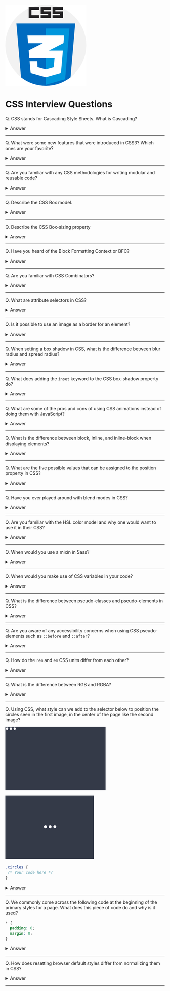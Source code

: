 ![CSS logo](images/logos/logo-css.png)

# CSS Interview Questions

Q. CSS stands for Cascading Style Sheets. What is Cascading?

<details><summary>Answer</summary>

Cascading is the process of combining several style sheets and resolving conflicts between them.

The rule used is chosen by cascading down from the more general rules to the specific rule required.

Concepts such as **inheritance** and **specificity** are used to decide which styles get applied.  

For instance,  
- a more specific rule will override a less specific rule.
- a rule defined in an external stylesheet is overruled by a style defined in the `<head>` of the document, which, in turn, is overruled by an inline style within the element itself.

</details>

---

Q. What were some new features that were introduced in CSS3? Which ones are your favorite?

<details><summary>Answer</summary>

- Border radius and border images
- Drop shadows, text shadows, linear and radial gradients
- Animations, Transitions, and 3D Transformations
- Flexbox and Grids
- Web fonts
- Media Queries
- New pseudo-classes (e.g. `:nth-child(n)`, `:nth-of-type(n)`, `:last-child`)

Pick your favorite(s) and be able to explain why.

</details>

---

Q. Are you familiar with any CSS methodologies for writing modular and reusable code?

<details><summary>Answer</summary>

The three most popular CSS methodologies are BEM, SMACSS, and OOCSS. See below for summary of each.

The Block, Element, Modifier methodology (BEM) is a popular naming convention for classes in HTML and CSS. Its goal is to help developers better understand the relationship between the HTML and CSS in a given project. E.g.

```html
<a class="btn btn--big btn--shadow" href="https://www.google.com/">
  <span class="btn__price">$8.99</span>
  <span class="btn__text">Subscribe</span>
</a>
```

```css
/* Block component */
.btn {}

/* Element that depends upon the block */ 
.btn__price {}
.btn__text {}

/* Modifier that changes the style of the block */
.btn--big {}
.btn--shadow {}
```

Scalable and Modular Architecture for CSS (SMACSS) is a style guide that focuses on separating CSS rules into five categories of Base, Layout, Module, State, and Theme. SMACSS is less opinionated about naming conventions than BEM.

‎Object Oriented CSS (OOCSS) is based on two major principles: Separation of structure (height, width, margins, etc.) and skin (colors, fonts, etc.), and Separation of container and content (elements such as images, paragraphs and div tags that are nestled within other elements, which serve as containers).

</details>

---

Q. Describe the CSS Box model.

<details><summary>Answer</summary>

All HTML elements can be considered as boxes. The CSS box model is essentially a box that wraps around every HTML element and consists of margins, borders, padding, and the actual content.

![image](images/002.png)

</details>

---

Q. Describe the CSS Box-sizing property

<details><summary>Answer</summary>

The CSS box-sizing property defines whether the width and height of an element should include padding and borders.

**content-box**  
This is the initial and default value as specified by the CSS standard. The width and height properties include the content, but does not include the padding, border, or margin. For example, `.box {width: 350px; border: 10px solid black;}` renders a box that is `370px` wide.

**border-box**  
The width and height properties include the content, padding, and border, but do not include the margin. Note that padding and border will be inside of the box. For example, `.box {width: 350px; border: 10px solid black;}` renders a box that is `350px` wide.

</details>

---

Q. Have you heard of the Block Formatting Context or BFC?

<details><summary>Answer</summary>

A new Block Formatting Context (BFC) is created whenever we use floats, absolutely positioned elements, inline-blocks, table-cells, elements with 'overflow' other than 'visible', etc. Once an element creates a BFC, everything is contained inside it. BFC is used to prevent margins collapsing, text wrapping, or to contain floats.

</details>

---

Q. Are you familiar with CSS Combinators?

<details><summary>Answer</summary>

A CSS combinator explains the relationship between the selectors.

There are four different combinators in CSS:
- The **descendant** selector (`space`) matches all elements that are descendants of a specified element.
- The **child** selector (`>`) matches only those elements matched by the second selector that are the direct children of elements matched by the first.
- The **adjacent sibling** selector (`+`) is used to select something if it is right next to another element at the same level of the hierarchy.
- The **general sibling** selector (`~`) selects siblings of an element even if they are not directly adjacent.

```css
div p {
  background-color: yellow;
}

div > p {
  background-color: yellow;
}

div + p {
  background-color: yellow;
}

div ~ p {
  background-color: yellow;
}
```

</details>

---

Q. What are attribute selectors in CSS?

<details><summary>Answer</summary>

Attribute selectors can be used to style HTML elements that have specific attributes.

```css
a[target="_blank"] {
  /* style rules here */
}

input[type="text"] {
  /* style rules here */
}

[class^="top"] {
  /* style rules here */
}
```
</details>

---

Q. Is it possible to use an image as a border for an element?

<details><summary>Answer</summary>

Yes, we can use the `border-image` CSS property to achieve that. The `border-image` property is a shorthand for five other CSS properties related to border images.

```css
border-image: url(border.png) 30 round;
```

</details>

---

Q. When setting a box shadow in CSS, what is the difference between blur radius and spread radius?

<details><summary>Answer</summary>

```css
box-shadow: (offset-x | offset-y | blur-radius(optional) | spread-radius(optional) | color(optional));
```

`blur radius`: if set to 0 the shadow will be sharp, the higher the number, the more blurred it will be, and the further out the shadow will extend.

`spread radius`: positive values increase the size of the shadow, negative values decrease the size. Default is 0 (the shadow is same size as blur).

</details>

---

Q. What does adding the `inset` keyword to the CSS box-shadow property do?

<details><summary>Answer</summary>

The `inset` keyword changes the shadow from an outer shadow (outset) to an inner shadow.

![image](images/003.png)

</details>

---

Q. What are some of the pros and cons of using CSS animations instead of doing them with JavaScript?

<details><summary>Answer</summary>

CSS animations are preferred when we want to create small, self-contained states for UI elements. JavaScript is usually more appropriate when we want to have a greater control over the animations.

While CSS animations tend to be faster than animation performance of jQuery, newer libraries such as GSAP tend to narrow that gap substantially.

CSS keyframe animations are great for sequencing transitions however they only allow for percentages and not time.

</details>

---

Q. What is the difference between block, inline, and inline-block when displaying elements?

<details><summary>Answer</summary>

**Inline**: An inline element does not start on a new line and only takes up as much width as necessary. Some examples of inline elements are `<span>` , `<strong>`, and `<img>`. You can add space to the left and right of an inline element, but you cannot add height to the top or bottom padding or margin of an inline element. Inline elements can appear within block elements.

**Inline-Block**: Compared to `display: inline`, the major difference is that `display: inline-block` allows to set a width and height on the element. Also, the top and bottom margins/paddings are respected. Compared to `display: block`, the major difference is that `display: inline-block` does not add a line-break after the element, so the element can sit next to other elements. One common use for `display: inline-block` is to display list items horizontally instead of vertically.

**Block**: Unlike inline or inline-block elements, a block-level element always starts on a new line and takes up the full width available.

</details>

---

Q. What are the five possible values that can be assigned to the position property in CSS?

<details><summary>Answer</summary>

`static`: Default value. Static doesn't mean much; it just means that the element will flow into the page as it normally would.

`relative`: An element's original position remains in the flow of the document, just like the static value. But now left/right/top/bottom/z-index will work. So `left: 20px;` adds 20 pixels to the element's left position. Two things to note: Even if we don't set a z-index value, the relatively positioned element will now appear on top of any other statically positioned elements. In addition, a relatively positioned element limits the scope of absolutely positioned child elements. Any element that is a child of the relatively positioned element can be absolutely positioned within that block.

`absolute`: The element is removed from the normal document flow and no space is created for it in the page layout. It is positioned relative to its closest relatively positioned ancestor (if any), otherwise, it is placed relative to the initial containing block. Its final position is determined by the values of top, right, bottom, and left.

`fixed`: The element is displayed with respect to the viewport or the browser window itself. It always stays in the same place even if the page is scrolled. It is out of the flow of the rest of the document.

`sticky`: The element is positioned based on the user's scroll position. It basically acts like `position: relative` until an element is scrolled beyond a specific offset, in which case it turns into `position: fixed`. When it is scrolled back it gets back to its previous (relative) position.

</details>

---

Q. Have you ever played around with blend modes in CSS?

<details><summary>Answer</summary><p>

There are two properties that allow us to blend colors together in CSS: `mix-blend-mode` and `background-blend-mode`. With mix-blend-mode, we define the blending between the element and the elements that are behind it. With background-blend-mode, we define the blending between the element's background image and its background color. Some common blend modes are darken, multiply, overlay, screen and soft-light.

```css
.cover {
    background-image: url(blend-mode-example.jpg);
    background-color: #51B7D3;
    background-blend-mode: luminosity;
}
```

![background-blend-mode example](images/010.png)

```html
<style>
  .blend1 img:first-child {
    position: absolute;
    mix-blend-mode: soft-light;
  }
</style>

<div class="blend1">
  <img src="/images/css/blend-modes/monkey.jpg" width="400" height="600">
  <img src="/images/css/blend-modes/sky.jpg" width="400" height="600">
</div>
```

![mix-blend-mode original](images/011.png)

![mix-blend-mode blended](images/012.png)

</p></details>

---

Q. Are you familiar with the HSL color model and why one would want to use it in their CSS?

<details><summary>Answer</summary>

HSL (hue, saturation, lightness) is an alternative representation of the RGB color model.

Hue ranges from 0 to 360 degrees on the color wheel. 0 is red, 120 is green, 240 is blue. Saturation and Lightness are percentages. 0% saturation means a shade of gray and 100% is the full color. 100% lightness is white, 0% lightness is black, and 50% lightness is "normal."

![image](images/018.png)

Using HSL is a great way of making a color scheme for a website using complementary colors. e.g.

```css
hsl(0, 100%, 50%); /* base colour */
hsl(90, 100%, 50%);
hsl(180, 100%, 50%);
hsl(270, 100%, 50%);
```

![image](images/019.png)

</details>

---

Q. When would you use a mixin in Sass?

<details><summary>Answer</summary>

Mixins are blocks of code that can be re-used throughout the stylesheet.

A mixin is defined with the `@mixin` directive. To use a mixin, we simply use `@include` followed by the name of the mixin and a semi-colon.

```scss
@mixin reset-list {
  margin: 0;
  padding: 0;
  list-style: none;
}

@mixin horizontal-list {
  @include reset-list;

  li {
    display: inline-block;
    margin: {
      left: -2px;
      right: 2em;
    }
  }
}

nav ul {
  @include horizontal-list;
}
```

</details>

---

Q. When would you make use of CSS variables in your code?

<details><summary>Answer</summary>

CSS variables contain specific values to be reused throughout a CSS document. They are set using custom property notation that begins with a double hyphen e.g. `--main-color: black;` and are accessed using the `var()` function e.g. `color: var(--main-color);`.

CSS variables can have a global or local scope. Global variables can be accessed/used through the entire document, while local variables can be used only inside the selector where it is declared. To create a variable with global scope, declare it inside the `:root` selector. To create a variable with local scope, declare it inside the selector that is going to use it.

```css
:root {
  --blue: #6495ed;
  --white: #faf0e6;
}

body {
  background-color: var(--blue);
}

h2 {
  border-bottom: 2px solid var(--blue);
}
```

</details>

---

Q. What is the difference between pseudo-classes and pseudo-elements in CSS?

<details><summary>Answer</summary>

A pseudo-class is a selector that selects existing elements that are in a specific state, e.g. hovered over, checked, focused, etc. Pseudo-classes start with a colon `:`. Some common pseudo-classes are `:active`, `:checked`, `:enabled`, `:first-child`, `:first-of-type`, `:focus`, `:hover`, `:last-child`, `:last-of-type`, `:nth-of-type`, `:visited`, etc.

```css
article a:hover {
  font-size: 120%;
  font-weight: bold;
}
```

Pseudo-elements behave in a similar way, however they act as if you had added a whole new HTML element into the markup, rather than applying a class to existing elements. Pseudo-elements start with a double colon `::`. Most common pseudo-elements are `::after`, `::before`, `::first-letter`, and `::first-line`.

```css
article p::first-line {
  font-size: 120%;
  font-weight: bold;
}
```

</details>

---

Q. Are you aware of any accessibility concerns when using CSS pseudo-elements such as `::before` and `::after`?

<details><summary>Answer</summary>

Due to the inconsistencies in how assistive technologies (such as screen readers) interpret pseudo-elements, they may be either completely ignored or misunderstood, causing confusion for users.

W3C recommends using these elements for decorative purposes only, and not for inserting meaningful content into the DOM.

</details>

---

Q. How do the `rem` and `em` CSS units differ from each other?

<details><summary>Answer</summary>

rem (root em) is relative to the html (root) font-size. This means `1rem` is always equal to the font-size defined in `<html>`. For instance, if the font size defined in the root of the document is `16px`,

```css
h1 {
  font-size: 2rem;      /* 2rem = 32px */
  margin-bottom: 1rem;  /* 1rem = 16px */
}

p {
  font-size: 1rem;      /* 1rem = 16px */
  margin-bottom: 1rem;  /* 1rem = 16px */
}
```

em is relative to the font-size of its direct or nearest parent:

```css
h1 {
  font-size: 2em;       /* 1em = 16px */
  margin-bottom: 1em;   /* 1em = 32px */
}
```

The above phenomenon occurs because `1em` is equal to its current font-size. Since the font-size in `<h1>` is now set to `2em`, other properties computed with em in `<h1>` would see that `1em = 32px`.

```css
p {
  font-size: 1em;       /* 1em = 16px */
  margin-bottom: 1em;   /* 1em = 16px */
}
```

</details>

---

Q. What is the difference between RGB and RGBA?

<details><summary>Answer</summary>

They are both functions that define colors in the Red-Green-Blue (RGB) model. RGB is a 3-channel format containing data for Red, Green, and Blue. RGBA is a 4-channel format containing data for Red, Green, Blue, and Alpha. E.g. `background-color:rgba(255,0,0,0.3);`
The value for A (alpha) is from `0` completely transparent, to `1` completely opaque.

</details>

---

Q. Using CSS, what style can we add to the selector below to position the circles seen in the first image, in the center of the page like the second image?

![image1](images/020.png) 

![image2](images/021.png)

```css
.circles {
 /* Your code here */
}
```

<details><summary>Answer</summary>

```css
.circles {
  min-height: 100vh;
  display: flex;
  align-items: center;
  justify-content: center;
}
```

You may also achieve this using the translate function:

```css
.circles {
  position: absolute;
  left: 50%;
  top: 50%;
  transform: translate(-50%, -50%);
}
```

</details>

---

Q. We commonly come across the following code at the beginning of the primary styles for a page. What does this piece of code do and why is it used?

```css
* {
  padding: 0;
  margin: 0;
}
```

<details><summary>Answer</summary>

This is known as the universal reset. Since we are using the universal selector (`*`), it resets the margins and padding of all HTML elements to 0.

CSS resets are used to override the default stylesheets that modern browsers use. Because each browser uses a different stylesheet, certain elements (submit buttons, links, etc) don't always have consistent styling across all browsers. A CSS reset will wipe out some of the browser's default styling and allows us developers set our own.

</details>

---

Q. How does resetting browser default styles differ from normalizing them in CSS?

<details><summary>Answer</summary>

All browsers come with a set of default styles. With resetting, we remove (reset) those default styles and start from scratch on a blank slate. With normalizing, we keep the default styles but modify some of them to make them look consistent across different browsers.

For example, with resetting, all headings (H1 to H6) can become the same font size, whereas with normalizing, the H1 tags will have the same font size across different browsers and will be larger than for example H2 tags.

</details>

---
